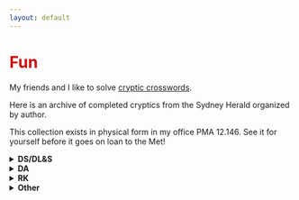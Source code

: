 ```yaml
---
layout: default
---
```


<h1 style="color: #cc0000;">Fun</h1>

My friends and I like to solve [cryptic crosswords](https://en.wikipedia.org/wiki/Cryptic_crossword). 

Here is an archive of completed cryptics from the Sydney Herald organized by author. 

This collection exists in physical form in my office PMA 12.146. See it for yourself before it goes on loan to the Met!

<details class="expand-box">
  <summary><strong>DS/DL&S</strong></summary>

  
  - [December 10, 2024](/assets/files/cryptics/DLS_12_10_24.pdf)
  - [January 14, 2025](/assets/files/cryptics/DLS_1_14_25.pdf)
  - [January 28, 2025](/assets/files/cryptics/DLS_1_28_25.pdf)
  - [April 1, 2025](/assets/files/cryptics/DLS_4_1_25.pdf)
  - [April 15, 2025](/assets/files/cryptics/DLS_4_15_25.pdf)
  - [April 25, 2024](/assets/files/cryptics/DS_4_25_25.pdf)
  - [June 24, 2025](/assets/files/cryptics/DLS_6_24_25.pdf)


</details>

<details class="expand-box">
  <summary><strong>DA</strong></summary>

  
  - [December 5, 2024](/assets/files/cryptics/DA_12_5_24.pdf)
  - [January 15, 2025](/assets/files/cryptics/DA_1_15_25.pdf)
  - [February 6, 2025](/assets/files/cryptics/DA_2_6_25.pdf)
  - [February 27, 2025](/assets/files/cryptics/DA_2_27_25.pdf)
  - [March 6, 2025](/assets/files/cryptics/DA_3_6_25.pdf)
  - [March 13, 2025](/assets/files/cryptics/DA_3_13_25.pdf)
  - [April 10, 2025](/assets/files/cryptics/DA_4_10_25.pdf)
  - [June 26, 2025](/assets/files/cryptics/DA_6_26_25.pdf)
  - [idk when](/assets/files/cryptics/DA_idk.pdf)

    
</details>

<details class="expand-box">
  <summary><strong>RK</strong></summary>


  - [December 11, 2024](/assets/files/cryptics/RK_12_11_24.pdf)
  - [December 25, 2024](/assets/files/cryptics/RK_12_25_24.pdf)
  - [February 19, 2025](/assets/files/cryptics/RK_2_19_25.pdf)
  - [March 19, 2025](/assets/files/cryptics/RK_3_19_25.pdf)
  - [March 26, 2025](/assets/files/cryptics/RK_3_26_25.pdf)
  - [April 9, 2025](/assets/files/cryptics/RK_4_9_25.pdf)
  - [April 23, 2025](/assets/files/cryptics/RK_4_23_25.pdf)
  - [June 18, 2025](/assets/files/cryptics/RK_6_18_25.pdf)
  - [idk when](/assets/files/cryptics/RK_idk.pdf)

    
</details>

<details class="expand-box">
  <summary><strong>Other</strong></summary>


  - [LR, December 30, 2024](/assets/files/cryptics/LR_12_30_24.pdf)
  - [NS, January 1, 2025](/assets/files/cryptics/NS_1_1_25.pdf)
  - [RM, April 13, 2025](/assets/files/cryptics/RM_4_13_25.pdf)

    
</details>


